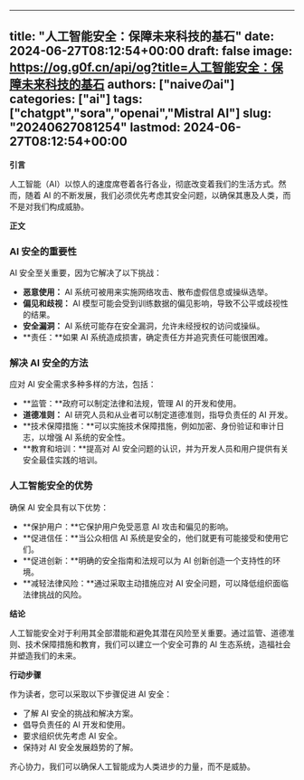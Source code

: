 
---
title: "人工智能安全：保障未来科技的基石"
date: 2024-06-27T08:12:54+00:00
draft: false
image: https://og.g0f.cn/api/og?title=人工智能安全：保障未来科技的基石
authors: ["naiveのai"]
categories: ["ai"]
tags: ["chatgpt","sora","openai","Mistral AI"]
slug: "20240627081254"
lastmod: 2024-06-27T08:12:54+00:00
---
**引言**

人工智能（AI）以惊人的速度席卷着各行各业，彻底改变着我们的生活方式。然而，随着 AI 的不断发展，我们必须优先考虑其安全问题，以确保其惠及人类，而不是对我们构成威胁。

**正文**

### AI 安全的重要性

AI 安全至关重要，因为它解决了以下挑战：

- **恶意使用：** AI 系统可被用来实施网络攻击、散布虚假信息或操纵选举。
- **偏见和歧视：** AI 模型可能会受到训练数据的偏见影响，导致不公平或歧视性的结果。
- **安全漏洞：** AI 系统可能存在安全漏洞，允许未经授权的访问或操纵。
- **责任：**如果 AI 系统造成损害，确定责任方并追究责任可能很困难。

### 解决 AI 安全的方法

应对 AI 安全需求多种多样的方法，包括：

- **监管：**政府可以制定法律和法规，管理 AI 的开发和使用。
- **道德准则：** AI 研究人员和从业者可以制定道德准则，指导负责任的 AI 开发。
- **技术保障措施：**可以实施技术保障措施，例如加密、身份验证和审计日志，以增强 AI 系统的安全性。
- **教育和培训：**提高对 AI 安全问题的认识，并为开发人员和用户提供有关安全最佳实践的培训。

### 人工智能安全的优势

确保 AI 安全具有以下优势：

- **保护用户：**它保护用户免受恶意 AI 攻击和偏见的影响。
- **促进信任：**当公众相信 AI 系统是安全的，他们就更有可能接受和使用它们。
- **促进创新：**明确的安全指南和法规可以为 AI 创新创造一个支持性的环境。
- **减轻法律风险：**通过采取主动措施应对 AI 安全问题，可以降低组织面临法律挑战的风险。

**结论**

人工智能安全对于利用其全部潜能和避免其潜在风险至关重要。通过监管、道德准则、技术保障措施和教育，我们可以建立一个安全可靠的 AI 生态系统，造福社会并塑造我们的未来。

**行动步骤**

作为读者，您可以采取以下步骤促进 AI 安全：

- 了解 AI 安全的挑战和解决方案。
- 倡导负责任的 AI 开发和使用。
- 要求组织优先考虑 AI 安全。
- 保持对 AI 安全发展趋势的了解。

齐心协力，我们可以确保人工智能成为人类进步的力量，而不是威胁。